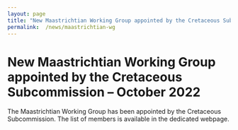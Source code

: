```yaml
---
layout: page
title: "New Maastrichtian Working Group appointed by the Cretaceous Subcommission"
permalink:  /news/maastrichtian-wg
---
```

# New Maastrichtian Working Group appointed by the Cretaceous Subcommission – October 2022

The Maastrichtian Working Group has been appointed by the Cretaceous Subcommission. The list of members is available in the dedicated webpage.

